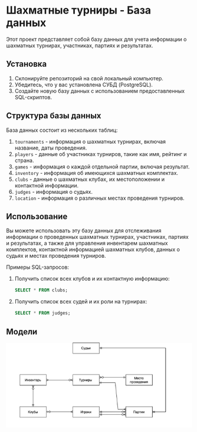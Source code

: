 # Шахматные турниры - База данных

Этот проект представляет собой базу данных для учета информации о шахматных турнирах, участниках, партиях и результатах.

## Установка

1. Склонируйте репозиторий на свой локальный компьютер.
2. Убедитесь, что у вас установлена СУБД (PostgreSQL).
3. Создайте новую базу данных с использованием предоставленных SQL-скриптов.

## Структура базы данных

База данных состоит из нескольких таблиц:

1. `tournaments` - информация о шахматных турнирах, включая название, даты проведения.
2. `players` - данные об участниках турниров, такие как имя, рейтинг и страна.
3. `games` - информация о каждой отдельной партии, включая результат.
4. `inventory` - информация об имеющихся шахматных комплектах.
5. `clubs` - данные о шахматных клубах, их местоположении и контактной информации.
6. `judges` - информация о судьях.
7. `location` - информация о различных местах проведения турниров.

## Использование

Вы можете использовать эту базу данных для отслеживания информации о проведенных шахматных турнирах, участниках, партиях и результатах, а также для управления инвентарем шахматных комплектов, контактной информацией шахматных клубов, данных о судьях и местах проведения турниров.

Примеры SQL-запросов:

1. Получить список всех клубов и их контактную информацию:
   ```sql
   SELECT * FROM clubs;
   ```

2. Получить список всех судей и их роли на турнирах:
   ```sql
   SELECT * FROM judges;
   ```
## Модели

![Концептуальная модель](https://github.com/katerinavelichko/db_for_chess-tournaments/raw/main/models/conceptual_model-1.png)


